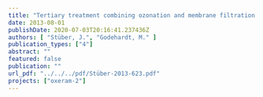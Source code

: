 ```yaml
---
title: "Tertiary treatment combining ozonation and membrane filtration – Pilot scale investigations"
date: 2013-08-01
publishDate: 2020-07-03T20:16:41.237436Z
authors: [ "Stüber, J.", "Godehardt, M." ]
publication_types: ["4"]
abstract: ""
featured: false
publication: ""
url_pdf: "../../../pdf/Stüber-2013-623.pdf"
projects: ["oxeram-2"]
---
```


